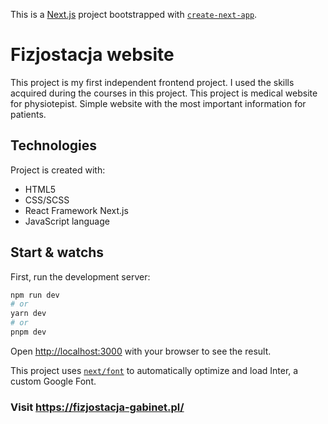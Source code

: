 This is a [Next.js](https://nextjs.org/) project bootstrapped with [`create-next-app`](https://github.com/vercel/next.js/tree/canary/packages/create-next-app).

# Fizjostacja website

This project is my first independent frontend project. I used the skills acquired during the courses in this project.
This project is medical website for physiotepist. Simple website with the most important information for patients.

## Technologies

Project is created with:

- HTML5
- CSS/SCSS
- React Framework Next.js
- JavaScript language

## Start & watchs

First, run the development server:

```bash
npm run dev
# or
yarn dev
# or
pnpm dev
```

Open [http://localhost:3000](http://localhost:3000) with your browser to see the result.

This project uses [`next/font`](https://nextjs.org/docs/basic-features/font-optimization) to automatically optimize and load Inter, a custom Google Font.

### Visit https://fizjostacja-gabinet.pl/

